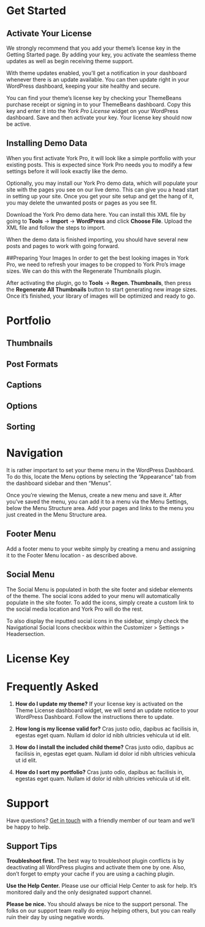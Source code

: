 

# Get Started

## Activate Your License
We strongly recommend that you add your theme’s license key in the Getting Started page. By adding your key, you activate the seamless theme updates as well as begin receiving theme support. 

With theme updates enabled, you’ll get a notification in your dashboard whenever there is an update available. You can then update right in your WordPress dashboard, keeping your site healthy and secure.

You can find your theme’s license key by checking your ThemeBeans purchase receipt or signing in to your ThemeBeans dashboard. Copy this key and enter it into the _York Pro License_ widget on your WordPress dashboard. Save and then activate your key. Your license key should now be active.

## Installing Demo Data
When you first activate York Pro, it will look like a simple portfolio with your existing posts. This is expected since York Pro needs you to modify a few settings before it will look exactly like the demo. 

Optionally, you may install our York Pro demo data, which will populate your site with the pages you see on our live demo. This can give you a head start in setting up your site. Once you get your site setup and get the hang of it, you may delete the unwanted posts or pages as you see fit.

Download the York Pro demo data here. You can install this XML file by going to **Tools** → **Import** → **WordPress** and click **Choose File**. Upload the XML file and follow the steps to import. 

When the demo data is finished importing, you should have several new posts and pages to work with going forward.
  
##Preparing Your Images
In order to get the best looking images in York Pro, we need to refresh your images to be cropped to York Pro’s image sizes. We can do this with the Regenerate Thumbnails plugin.

After activating the plugin, go to **Tools** → **Regen. Thumbnails**, then press the **Regenerate All Thumbnails** button to start generating new image sizes. Once it’s finished, your library of images will be optimized and ready to go.


# Portfolio

## Thumbnails

## Post Formats

## Captions

## Options

## Sorting



# Navigation
It is rather important to set your theme menu in the WordPress Dashboard. To do this, locate the Menu options by selecting the “Appearance” tab from the dashboard sidebar and then “Menus”.

Once you’re viewing the Menus, create a new menu and save it. After you’ve saved the menu, you can add it to a menu via the Menu Settings, below the Menu Structure area. Add your pages and links to the menu you just created in the Menu Structure area.

## Footer Menu
Add a footer menu to your webite simply by creating a menu and assigning it to the Footer Menu location - as described above.

## Social Menu
The Social Menu is populated in both the site footer and sidebar elements of the theme. The social icons added to your menu will automatically populate in the site footer. To add the icons, simply create a custom link to the social media location and York Pro will do the rest.

To also display the inputted social icons in the sidebar, simply check the Navigational Social Icons checkbox within the Customizer \> Settings \> Headersection.



# License Key

# Frequently Asked

1. **How do I update my theme?** If your license key is activated on the Theme License dashboard widget, we will send an update notice to your WordPress Dashboard. Follow the instructions there to update.

2. **How long is my license valid for?** Cras justo odio, dapibus ac facilisis in, egestas eget quam. Nullam id dolor id nibh ultricies vehicula ut id elit.

3. **How do I install the included child theme?** Cras justo odio, dapibus ac facilisis in, egestas eget quam. Nullam id dolor id nibh ultricies vehicula ut id elit.

3. **How do I sort my portfolio?** Cras justo odio, dapibus ac facilisis in, egestas eget quam. Nullam id dolor id nibh ultricies vehicula ut id elit.



# Support
Have questions? [Get in touch][1] with a friendly member of our team and we’ll be happy to help. 

## Support Tips

**Troubleshoot first.** The best way to troubleshoot plugin conflicts is by deactivating all WordPress plugins and activate them one by one. Also, don’t forget to empty your cache if you are using a caching plugin.

**Use the Help Center.** Please use our official Help Center to ask for help. It’s monitored daily and the only designated support channel.

**Please be nice.** You should always be nice to the support personal. The folks on our support team really do enjoy helping others, but you can really ruin their day by using negative words.

[1]:	https://themebeans.com/support